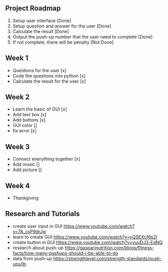 ## Project Roadmap
1) Setup user interface [Done]
2) Setup question and answer for the user [Done]
3) Calculate the result [Done]
4) Output the push-up number that the user need to complete [Done]
5) If not complete, there will be penalty [Not Done]

## Week 1
- Questions for the user [x]
- Code the questions into python [x]
- Calculate the result for the user [x]

## Week 2
- Learn the basic of GUI [x]
- Add text box [x]
- Add buttons [x]
- GUI color []
- fix error [x]

## Week 3
- Connect everything together [x]
- Add music []
- Add picture []

## Week 4
- Thankgiving

## Research and Tutorials
- create user input in GUI https://www.youtube.com/watch?v=7A_csP9drJw
- learn to create GUI https://www.youtube.com/watch?v=yQSEXcf6s2I
- create button in GUI https://www.youtube.com/watch?v=yuuDJ3-EdNQ
- research about push-up https://gasparinutrition.com/blogs/fitness-facts/how-many-pushups-should-i-be-able-to-do
- data from push-up https://strengthlevel.com/strength-standards/push-ups/lb
